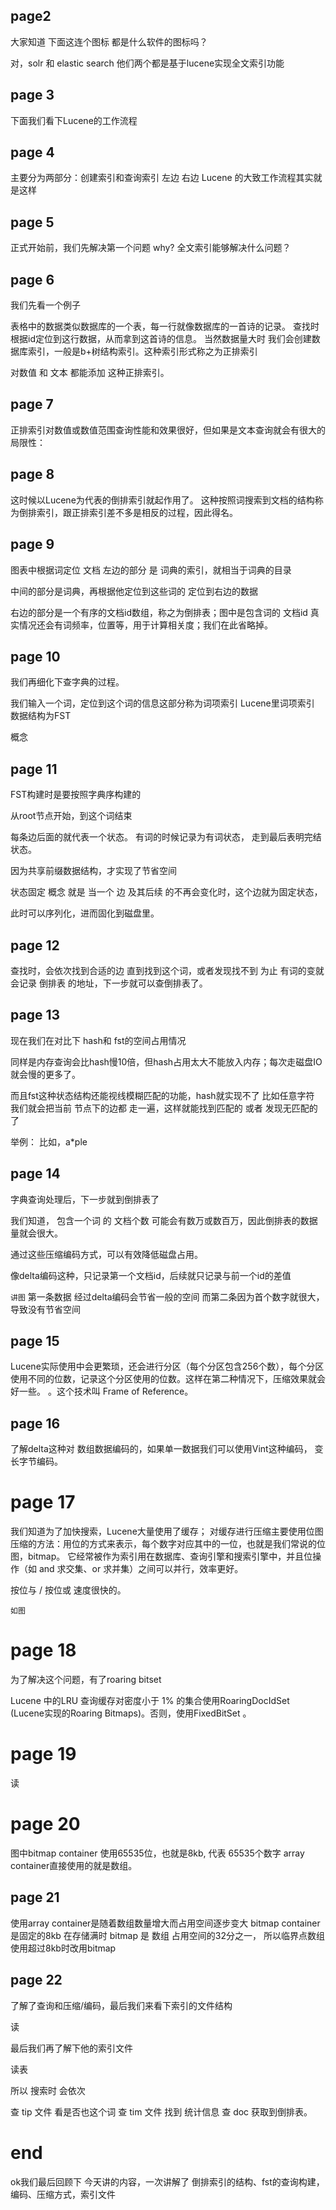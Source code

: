 ## page2
大家知道 下面这连个图标 都是什么软件的图标吗？

对，solr 和  elastic search
他们两个都是基于lucene实现全文索引功能

## page 3
下面我们看下Lucene的工作流程

## page 4
主要分为两部分：创建索引和查询索引
左边
右边
Lucene 的大致工作流程其实就是这样
## page 5
正式开始前，我们先解决第一个问题
why? 全文索引能够解决什么问题？
## page 6
  我们先看一个例子

  表格中的数据类似数据库的一个表，每一行就像数据库的一首诗的记录。
  查找时根据id定位到这行数据，从而拿到这首诗的信息。
  当然数据量大时 我们会创建数据库索引，一般是b+树结构索引。这种索引形式称之为正排索引
  
  对数值 和 文本 都能添加 这种正排索引。 
## page 7 
  正排索引对数值或数值范围查询性能和效果很好，但如果是文本查询就会有很大的局限性：


## page 8 
  这时候以Lucene为代表的倒排索引就起作用了。
  这种按照词搜索到文档的结构称为倒排索引，跟正排索引差不多是相反的过程，因此得名。

## page 9
  图表中根据词定位 文档
  左边的部分 是 词典的索引，就相当于词典的目录

  中间的部分是词典，再根据他定位到这些词的 定位到右边的数据

  右边的部分是一个有序的文档id数组，称之为倒排表；图中是包含词的 文档id
  真实情况还会有词频率，位置等，用于计算相关度；我们在此省略掉。

## page 10
我们再细化下查字典的过程。

我们输入一个词，定位到这个词的信息这部分称为词项索引
Lucene里词项索引 数据结构为FST

概念


## page 11
FST构建时是要按照字典序构建的

从root节点开始，到这个词结束

每条边后面的就代表一个状态。
有词的时候记录为有词状态， 走到最后表明完结状态。

因为共享前缀数据结构，才实现了节省空间

状态固定 概念 就是 当一个 边 及其后续 的不再会变化时，这个边就为固定状态，

此时可以序列化，进而固化到磁盘里。


## page 12
查找时，会依次找到合适的边 直到找到这个词，或者发现找不到  为止
有词的变就会记录 倒排表 的地址，下一步就可以查倒排表了。


## page 13
现在我们在对比下 hash和 fst的空间占用情况

同样是内存查询会比hash慢10倍，但hash占用太大不能放入内存；每次走磁盘IO就会慢的更多了。

而且fst这种状态结构还能视线模糊匹配的功能，hash就实现不了
比如任意字符 我们就会把当前 节点下的边都 走一遍，这样就能找到匹配的 或者 发现无匹配的了

举例： 比如，a*ple
## page 14 
字典查询处理后，下一步就到倒排表了

我们知道， 包含一个词 的 文档个数 可能会有数万或数百万，因此倒排表的数据量就会很大。

通过这些压缩编码方式，可以有效降低磁盘占用。

像delta编码这种，只记录第一个文档id，后续就只记录与前一个id的差值

```讲图```
第一条数据 经过delta编码会节省一般的空间
而第二条因为首个数字就很大，导致没有节省空间


## page 15

Lucene实际使用中会更繁琐，还会进行分区（每个分区包含256个数），每个分区使用不同的位数，记录这个分区使用的位数。这样在第二种情况下，压缩效果就会好一些。
。这个技术叫 Frame of Reference。


## page 16
了解delta这种对 数组数据编码的，如果单一数据我们可以使用Vint这种编码，
变长字节编码。


# page 17
我们知道为了加快搜索，Lucene大量使用了缓存；
对缓存进行压缩主要使用位图压缩的方法：用位的方式来表示，每个数字对应其中的一位，也就是我们常说的位图，bitmap。 它经常被作为索引用在数据库、查询引擎和搜索引擎中，并且位操作（如 and 求交集、or 求并集）之间可以并行，效率更好。

按位与 / 按位或 速度很快的。

```如图```


# page 18
为了解决这个问题，有了roaring bitset

Lucene 中的LRU 查询缓存对密度小于 1% 的集合使用RoaringDocIdSet (Lucene实现的Roaring Bitmaps)。否则，使用FixedBitSet 。

# page 19
读

# page 20


图中bitmap  container 使用65535位，也就是8kb, 代表 65535个数字
array container直接使用的就是数组。

## page 21
使用array container是随着数组数量增大而占用空间逐步变大
bitmap container 是固定的8kb
在存储满时 bitmap 是 数组 占用空间的32分之一，
所以临界点数组使用超过8kb时改用bitmap


## page 22

了解了查询和压缩/编码，最后我们来看下索引的文件结构


读



最后我们再了解下他的索引文件


读表


所以 搜索时 会依次

查 tip 文件 看是否也这个词
查 tim 文件 找到 统计信息
查 doc 获取到倒排表。


# end
ok我们最后回顾下 今天讲的内容，一次讲解了 倒排索引的结构、fst的查询构建，编码、压缩方式，索引文件
